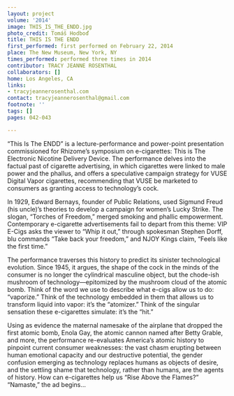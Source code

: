 ```yaml
---
layout: project
volume: '2014'
image: THIS_IS_THE_ENDD.jpg
photo_credit: Tomáš Hodboď
title: THIS IS THE ENDD
first_performed: first performed on February 22, 2014
place: The New Museum, New York, NY
times_performed: performed three times in 2014
contributor: TRACY JEANNE ROSENTHAL
collaborators: []
home: Los Angeles, CA
links:
- tracyjeannerosenthal.com
contact: tracyjeannerosenthal@gmail.com
footnote: ''
tags: []
pages: 042-043

---
```


“This Is The ENDD” is a lecture-performance and power-point presentation commissioned for Rhizome’s symposium on e-cigarettes: This is The Electronic Nicotine Delivery Device. The performance delves into the factual past of cigarette advertising, in which cigarettes were linked to male power and the phallus, and offers a speculative campaign strategy for VUSE Digital Vapor cigarettes, recommending that VUSE be marketed to consumers as granting access to technology’s cock.

In 1929, Edward Bernays, founder of Public Relations, used Sigmund Freud (his uncle)’s theories to develop a campaign for women’s Lucky Strike. The slogan, “Torches of Freedom,” merged smoking and phallic empowerment. Contemporary e-cigarette advertisements fail to depart from this theme: VIP E-Cigs asks the viewer to “Whip it out,” through spokesman Stephen Dorff, blu commands “Take back your freedom,” and NJOY Kings claim, “Feels like the first time.”

The performance traverses this history to predict its sinister technological evolution. Since 1945, it argues, the shape of the cock in the minds of the consumer is no longer the cylindrical masculine object, but the chode-ish mushroom of technology—epitomized by the mushroom cloud of the atomic bomb. Think of the word we use to describe what e-cigs allow us to do: “vaporize.” Think of the technology embedded in them that allows us to transform liquid into vapor: it’s the “atomizer.” Think of the singular sensation these e-cigarettes simulate: it’s the “hit.”

Using as evidence the maternal namesake of the airplane that dropped the first atomic bomb, Enola Gay, the atomic cannon named after Betty Grable, and more, the performance re-evaluates America’s atomic history to pinpoint current consumer weaknesses: the vast chasm erupting between human emotional capacity and our destructive potential, the gender confusion emerging as technology replaces humans as objects of desire, and the settling shame that technology, rather than humans, are the agents of history. How can e-cigarettes help us “Rise Above the Flames?” “Namaste,” the ad begins…
